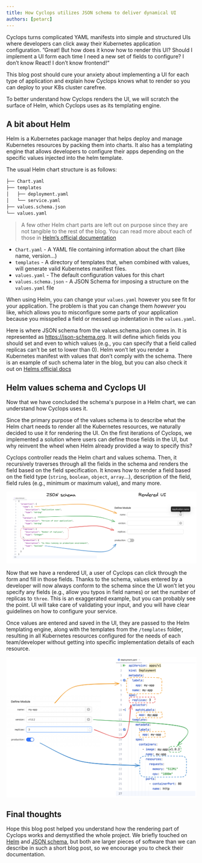 ```yaml
---
title: How Cyclops utilizes JSON schema to deliver dynamical UI
authors: [petarc]
---
```


Cyclops turns complicated YAML manifests into simple and structured UIs where developers can click away their Kubernetes application configuration.
”Great! But how does it know how to render this UI? Should I implement a UI form each time I need a new set of fields to configure? I don’t know React! I don’t know frontend!“

This blog post should cure your anxiety about implementing a UI for each type of application and explain how Cyclops knows what to render so you can deploy to your K8s cluster carefree.

To better understand how Cyclops renders the UI, we will scratch the surface of Helm, which Cyclops uses as its templating engine.

## A bit about Helm

Helm is a Kubernetes package manager that helps deploy and manage Kubernetes resources by packing them into charts. It also has a templating engine that allows developers to configure their apps depending on the specific values injected into the helm template.

The usual Helm chart structure is as follows:

```bash
├── Chart.yaml
├── templates
│   ├── deployment.yaml
│   └── service.yaml
├── values.schema.json
└── values.yaml
```

> A few other Helm chart parts are left out on purpose since they are not tangible to the rest of the blog. You can read more about each of those in [Helm’s official documentation](https://helm.sh/docs/topics/charts/)

- `Chart.yaml` - A YAML file containing information about the chart (like name, version…)
- `templates` - A directory of templates that, when combined with values, will generate valid Kubernetes manifest files.
- `values.yaml` - The default configuration values for this chart
- `values.schema.json` - A JSON Schema for imposing a structure on the `values.yaml` file

When using Helm, you can change your `values.yaml` however you see fit for your application. The problem is that you can change them *however* you like, which allows you to misconfigure some parts of your application because you misspelled a field or messed up indentation in the `values.yaml`.

Here is where JSON schema from the values.schema.json comes in. It is represented as https://json-schema.org. It will define which fields you should set and even to which values (e.g., you can specify that a field called replicas can’t be set to lower than 0). Helm won’t let you render a Kubernetes manifest with values that don’t comply with the schema. There is an example of such schema later in the blog, but you can also check it out on [Helms official docs](https://helm.sh/docs/topics/charts/#schema-files)

## Helm values schema and Cyclops UI

Now that we have concluded the schema's purpose in a Helm chart, we can understand how Cyclops uses it.

Since the primary purpose of the values schema is to describe what the Helm chart needs to render all the Kubernetes resources, we naturally decided to use it for rendering the UI. On the first iterations of Cyclops, we implemented a solution where users can define those fields in the UI, but why reinvent the wheel when Helm already provided a way to specify this?

Cyclops controller reads the Helm chart and values schema. Then, it recursively traverses through all the fields in the schema and renders the field based on the field specification. It knows how to render a field based on the field type (`string`, `boolean`, `object`, `array`...), description of the field, field rules (e.g., minimum or maximum value), and many more.

![Untitled](../../static/img/2023-11-13-JSON-schemas/JSON-to-UI.png)

Now that we have a rendered UI, a user of Cyclops can click through the form and fill in those fields. Thanks to the schema, values entered by a developer will now always conform to the schema since the UI won’t let you specify any fields (e.g., allow you typos in field names) or set the number of replicas to `three`. This is an exaggerated example, but you can probably see the point. UI will take care of validating your input, and you will have clear guidelines on how to configure your service.

Once values are entered and saved in the UI, they are passed to the Helm templating engine, along with the templates from the `/templates` folder, resulting in all Kubernetes resources configured for the needs of each team/developer without getting into specific implementation details of each resource.

![Untitled](../../static/img/2023-11-13-JSON-schemas/UI-to-K8s.png)

## Final thoughts

Hope this blog post helped you understand how the rendering part of Cyclops works and demystified the whole project. We briefly touched on [Helm](https://helm.sh/docs/) and [JSON schema](https://json-schema.org/), but both are larger pieces of software than we can describe in such a short blog post, so we encourage you to check their documentation.
